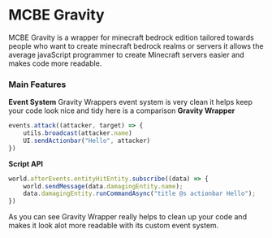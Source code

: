 # MCBE Gravity
MCBE Gravity is a wrapper for minecraft bedrock edition tailored towards people who want to create minecraft bedrock realms or servers it allows the average javaScript programmer to create Minecraft servers easier and makes code more readable.

### Main Features
**Event System**
Gravity Wrappers event system is very clean it helps keep your code look nice and tidy here is a comparison
**Gravity Wrapper**
```js
events.attack((attacker, target) => {
    utils.broadcast(attacker.name)
    UI.sendActionbar("Hello", attacker)
})

```
**Script API**
```js
world.afterEvents.entityHitEntity.subscribe((data) => {
    world.sendMessage(data.damagingEntity.name);
    data.damagingEntity.runCommandAsync("title @s actionbar Hello");
})
```
As you can see Gravity Wrapper really helps to clean up your code and makes it look alot more readable with its custom event system.